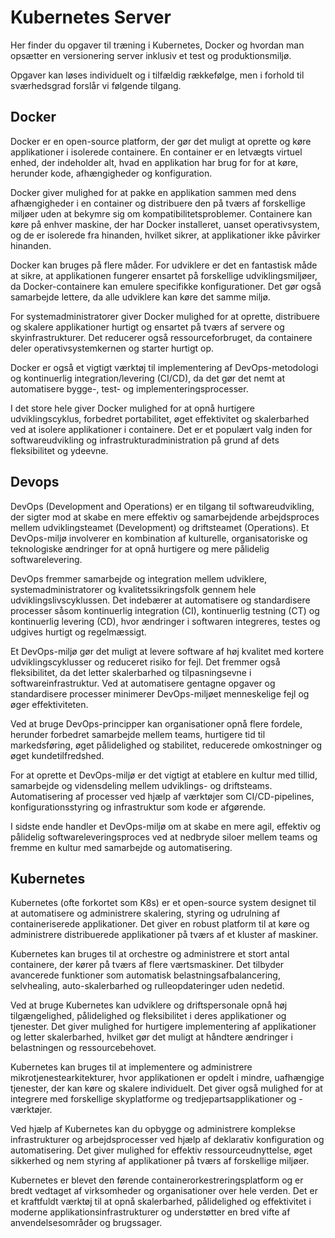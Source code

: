 # Kubernetes Server

Her finder du opgaver til træning i Kubernetes, Docker og hvordan man opsætter en versionering server inklusiv et test og produktionsmiljø.

Opgaver kan løses individuelt og i tilfældig rækkefølge, men i forhold til sværhedsgrad forslår vi følgende tilgang.

## Docker

Docker er en open-source platform, der gør det muligt at oprette og køre applikationer i isolerede containere. En container er en letvægts virtuel enhed, der indeholder alt, hvad en applikation har brug for for at køre, herunder kode, afhængigheder og konfiguration.

Docker giver mulighed for at pakke en applikation sammen med dens afhængigheder i en container og distribuere den på tværs af forskellige miljøer uden at bekymre sig om kompatibilitetsproblemer. Containere kan køre på enhver maskine, der har Docker installeret, uanset operativsystem, og de er isolerede fra hinanden, hvilket sikrer, at applikationer ikke påvirker hinanden.

Docker kan bruges på flere måder. For udviklere er det en fantastisk måde at sikre, at applikationen fungerer ensartet på forskellige udviklingsmiljøer, da Docker-containere kan emulere specifikke konfigurationer. Det gør også samarbejde lettere, da alle udviklere kan køre det samme miljø.

For systemadministratorer giver Docker mulighed for at oprette, distribuere og skalere applikationer hurtigt og ensartet på tværs af servere og skyinfrastrukturer. Det reducerer også ressourceforbruget, da containere deler operativsystemkernen og starter hurtigt op.

Docker er også et vigtigt værktøj til implementering af DevOps-metodologi og kontinuerlig integration/levering (CI/CD), da det gør det nemt at automatisere bygge-, test- og implementeringsprocesser.

I det store hele giver Docker mulighed for at opnå hurtigere udviklingscyklus, forbedret portabilitet, øget effektivitet og skalerbarhed ved at isolere applikationer i containere. Det er et populært valg inden for softwareudvikling og infrastrukturadministration på grund af dets fleksibilitet og ydeevne.

## Devops

DevOps (Development and Operations) er en tilgang til softwareudvikling, der sigter mod at skabe en mere effektiv og samarbejdende arbejdsproces mellem udviklingsteamet (Development) og driftsteamet (Operations). Et DevOps-miljø involverer en kombination af kulturelle, organisatoriske og teknologiske ændringer for at opnå hurtigere og mere pålidelig softwarelevering.

DevOps fremmer samarbejde og integration mellem udviklere, systemadministratorer og kvalitetssikringsfolk gennem hele udviklingslivscyklussen. Det indebærer at automatisere og standardisere processer såsom kontinuerlig integration (CI), kontinuerlig testning (CT) og kontinuerlig levering (CD), hvor ændringer i softwaren integreres, testes og udgives hurtigt og regelmæssigt.

Et DevOps-miljø gør det muligt at levere software af høj kvalitet med kortere udviklingscyklusser og reduceret risiko for fejl. Det fremmer også fleksibilitet, da det letter skalerbarhed og tilpasningsevne i softwareinfrastruktur. Ved at automatisere gentagne opgaver og standardisere processer minimerer DevOps-miljøet menneskelige fejl og øger effektiviteten.

Ved at bruge DevOps-principper kan organisationer opnå flere fordele, herunder forbedret samarbejde mellem teams, hurtigere tid til markedsføring, øget pålidelighed og stabilitet, reducerede omkostninger og øget kundetilfredshed.

For at oprette et DevOps-miljø er det vigtigt at etablere en kultur med tillid, samarbejde og vidensdeling mellem udviklings- og driftsteams. Automatisering af processer ved hjælp af værktøjer som CI/CD-pipelines, konfigurationsstyring og infrastruktur som kode er afgørende.

I sidste ende handler et DevOps-miljø om at skabe en mere agil, effektiv og pålidelig softwareleveringsproces ved at nedbryde siloer mellem teams og fremme en kultur med samarbejde og automatisering.

## Kubernetes

Kubernetes (ofte forkortet som K8s) er et open-source system designet til at automatisere og administrere skalering, styring og udrulning af containeriserede applikationer. Det giver en robust platform til at køre og administrere distribuerede applikationer på tværs af et kluster af maskiner.

Kubernetes kan bruges til at orchestre og administrere et stort antal containere, der kører på tværs af flere værtsmaskiner. Det tilbyder avancerede funktioner som automatisk belastningsafbalancering, selvhealing, auto-skalerbarhed og rulleopdateringer uden nedetid.

Ved at bruge Kubernetes kan udviklere og driftspersonale opnå høj tilgængelighed, pålidelighed og fleksibilitet i deres applikationer og tjenester. Det giver mulighed for hurtigere implementering af applikationer og letter skalerbarhed, hvilket gør det muligt at håndtere ændringer i belastningen og ressourcebehovet.

Kubernetes kan bruges til at implementere og administrere mikrotjenestearkitekturer, hvor applikationen er opdelt i mindre, uafhængige tjenester, der kan køre og skalere individuelt. Det giver også mulighed for at integrere med forskellige skyplatforme og tredjepartsapplikationer og -værktøjer.

Ved hjælp af Kubernetes kan du opbygge og administrere komplekse infrastrukturer og arbejdsprocesser ved hjælp af deklarativ konfiguration og automatisering. Det giver mulighed for effektiv ressourceudnyttelse, øget sikkerhed og nem styring af applikationer på tværs af forskellige miljøer.

Kubernetes er blevet den førende containerorkestreringsplatform og er bredt vedtaget af virksomheder og organisationer over hele verden. Det er et kraftfuldt værktøj til at opnå skalerbarhed, pålidelighed og effektivitet i moderne applikationsinfrastrukturer og understøtter en bred vifte af anvendelsesområder og brugssager.
